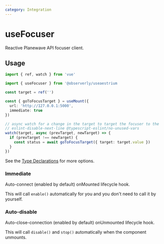 ```yaml
---
category: Integration
---
```


# useFocuser

Reactive Planewave API focuser client.

## Usage

```ts
import { ref, watch } from 'vue'

import { useFocuser } from '@observerly/useaestrium

const target = ref('')

const { goToFocusTarget } = useMount({
  url: 'http://127.0.0.1:5000',
  immediate: true
})

// async watch for a change in the target to target the focuser to the preferred target:
// eslint-disable-next-line @typescript-eslint/no-unused-vars
watch(target, async (prevTarget, newTarget) => {
  if (prevTarget !== newTarget) {
    const status = await goToFocusTarget({ target: target.value })
  }
})
```

See the [Type Declarations](#type-declarations) for more options.

### Immediate

Auto-connect (enabled by default) onMounted lifecycle hook.

This will call `enable()` automatically for you and you don't need to call it by yourself.

### Auto-disable

Auto-close-connection (enabled by default) onUnmounted lifecycle hook.

This will call `disable()` and `stop()` automatically when the component unmounts.
